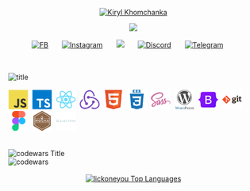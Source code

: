   <p align="center">
  <a href="https://github.com/lickoneyou">
    <img src="https://readme-typing-svg.demolab.com?font=Tillana&size=30&duration=1&color=CF3229&center=true&repeat=false&width=435&lines=Kiryl+Khomchanka" alt="Kiryl Khomchanka" /></a>
</p>
<p align="center">
  <a href="https://github.com/lickoneyou">
    <img src="https://readme-typing-svg.demolab.com?font=Tillana&pause=1000&color=CF3229&center=true&width=435&lines=Front-end+web+developer;Nice+to+meet+you" /></a>
</p>

<!-- Social icons section -->
<p align="center">
  <a href="https://www.facebook.com/richard.durex.5"><img width="32px" alt="FB" title="FB" src="https://cdn-user-icons.flaticon.com/98123/98123763/1680259890340.svg?token=exp=1680260789~hmac=c30dfe58c98b9a2bd03dc56f5e9c1080"/></a>
  &#8287;&#8287;&#8287;&#8287;&#8287;
  <a href="https://www.instagram.com/dick_durex/"><img width="32px" alt="Instagram" title="Instagram" src="https://cdn-user-icons.flaticon.com/98123/98123763/1680259764225.svg?token=exp=1680260771~hmac=2e6c65a78d1824be5f303b9a00f3645a"/></a>
  &#8287;&#8287;&#8287;&#8287;&#8287;
  <a href="" alt="IN" title="IN"><img width="32px" src="https://cdn-user-icons.flaticon.com/98123/98123763/1680259862907.svg?token=exp=1680260771~hmac=a80acff878086ce8e2713ddfef6d1144"/></a>
  &#8287;&#8287;&#8287;&#8287;&#8287;
  <a href="https://discord.gg/lickoneyou#1156"><img width="32px" alt="Discord" title="Discord" src="https://cdn-user-icons.flaticon.com/98123/98123763/1680260290960.svg?token=exp=1680261190~hmac=07dac70375f371568de02813b9af252b"></a>
  &#8287;&#8287;&#8287;&#8287;&#8287;
  <a href="https://t.me/GoodFellaOnWeek"><img width="32px" alt="Telegram" title="Telegram" src="https://cdn-user-icons.flaticon.com/98123/98123763/1680260274170.svg?token=exp=1680261180~hmac=61a349a1af497e23783cd11da4203b36"/></a>
  &#8287;&#8287;&#8287;&#8287;&#8287;
<br/> <br/> <br/>

  <div>
  <img src="https://readme-typing-svg.demolab.com?font=Tillana&size=30&duration=1&color=CF3229&repeat=false&width=450&lines=Languages+%2F+Frameworks+%2F+Tools" alt="title" />
    <br/> <br/>
    </div>
  <div>
    <img src="https://github.com/devicons/devicon/blob/master/icons/javascript/javascript-original.svg" title="JavaScript" alt="JavaScript" width="40" height="40"/>&nbsp;
    <img src="https://raw.githubusercontent.com/devicons/devicon/1119b9f84c0290e0f0b38982099a2bd027a48bf1/icons/typescript/typescript-original.svg" title="ts" **alt="ts" width="40" height="40"/>&nbsp;
    <img src="https://raw.githubusercontent.com/devicons/devicon/1119b9f84c0290e0f0b38982099a2bd027a48bf1/icons/react/react-original.svg" title="React" **alt="React" width="40" height="40"/>&nbsp;
    <img src="https://raw.githubusercontent.com/devicons/devicon/1119b9f84c0290e0f0b38982099a2bd027a48bf1/icons/redux/redux-original.svg" title="redux" **alt="redux" width="40" height="40"/>&nbsp;
    <img src="https://github.com/devicons/devicon/blob/master/icons/html5/html5-original.svg" title="HTML5" alt="HTML" width="40" height="40"/>&nbsp;
  <img src="https://github.com/devicons/devicon/blob/master/icons/css3/css3-plain-wordmark.svg"  title="CSS3" alt="CSS" width="40" height="40"/>&nbsp;
    <img src="https://raw.githubusercontent.com/devicons/devicon/1119b9f84c0290e0f0b38982099a2bd027a48bf1/icons/sass/sass-original.svg" title="SASS"  alt="SASS" width="40" height="40"/>&nbsp;
    <img src="https://raw.githubusercontent.com/devicons/devicon/1119b9f84c0290e0f0b38982099a2bd027a48bf1/icons/wordpress/wordpress-original.svg" title="wordpress" **alt="wordpress" width="40" height="40"/>&nbsp;
    <img src="https://raw.githubusercontent.com/devicons/devicon/1119b9f84c0290e0f0b38982099a2bd027a48bf1/icons/bootstrap/bootstrap-original.svg" title="bootstrap" alt="bootstrap" width="40" height="40"/>&nbsp;
    <img src="https://github.com/devicons/devicon/blob/master/icons/git/git-original-wordmark.svg" title="Git" **alt="Git" width="40" height="40"/>&nbsp;
    <img src="https://raw.githubusercontent.com/devicons/devicon/1119b9f84c0290e0f0b38982099a2bd027a48bf1/icons/figma/figma-original.svg" title="Figma" alt="Figma" width="40" height="40"/>&nbsp;
  <img src="https://raw.githubusercontent.com/devicons/devicon/1119b9f84c0290e0f0b38982099a2bd027a48bf1/icons/mocha/mocha-plain.svg" title="mocha" alt="mocha" width="40" height="40"/>&nbsp;
    <img src="https://raw.githubusercontent.com/devicons/devicon/1119b9f84c0290e0f0b38982099a2bd027a48bf1/icons/electron/electron-original-wordmark.svg" title="electron" **alt="electron" width="40" height="40"/>&nbsp;
</div>
<br/> <br/>
<div>
  <img src="https://readme-typing-svg.demolab.com?font=Tillana&size=30&duration=1&color=CF3229&repeat=false&width=450&lines=CodeWars+score" alt="codewars Title" />
    </div>
<img src="https://www.codewars.com/users/lickoneyou/badges/large" alt="codewars" />
<br/> <br/>
<div width="100%" align="center"> 
  <a href="https://github.com/anuraghazra/github-readme-stats"><img alt="lickoneyou Top Languages" src="https://github-readme-stats.vercel.app/api/top-langs/?username=lickoneyou&show_icons=true&include_all_commits=true&count_private=true&theme=react&hide_border=true&bg_color=1F222E&title_color=CF3229&icon_color=F8D866" height="300px"/></a>
  <br/>
</div>
  
  
